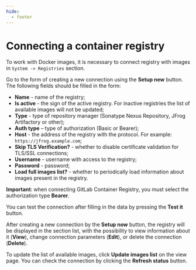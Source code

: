 ```yaml
---
hide:
  - footer
---
```


# Connecting a container registry

To work with Docker images, it is necessary to connect registry with images in `System -> Registries` section.

Go to the form of creating a new connection using the **Setup new** button. The following fields should be filled in the form:

- **Name** - name of the registry;
- **Is active** - the sign of the active registry. For inactive registries the list of available images will not be updated;
- **Type** - type of repository manager (Sonatype Nexus Repository, JFrog Artifactory or other);
- **Auth type** – type of authorization (Basic or Bearer);
- **Host** - the address of the registry with the protocol. For example: `https://jfrog.example.com`;
- **Skip TLS Verification?** - whether to disable certificate validation for TLS/SSL connections;
- **Username** - username with access to the registry;
- **Password** - password;
- **Load full images list?** - whether to periodically load information about images present in the registry.

**Important**: when connecting GitLab Container Registry, you must select the authorization type **Bearer**.

You can test the connection after filling in the data by pressing the **Test it** button.

After creating a new connection by the **Setup now** button, the registry will be displayed in the section list, with the possibility to view information about it (**View**), change connection parameters (**Edit**), or delete the connection (**Delete**).

To update the list of available images, click **Update images list** on the view page. You can check the connection by clicking the **Refresh status** button.
